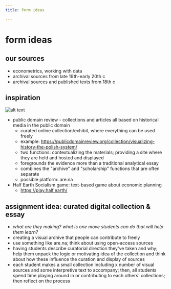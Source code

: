 ```yaml
---
title: form ideas

---
```


# form ideas

## our sources
- econometrics, working with data
- archival sources from late 19th-early 20th c
- archival sources and published texts from 18th c

## inspiration

![alt text](https://files.slack.com/files-pri/T0HTW3H0V-F07HSUB9T52/screenshot_2024-08-20_at_11.38.40___am.png?pub_secret=f90eea7450)
- public domain review - collections and articles all based on historical media in the public domain
    - curated online collection/exhibit, where everything can be used freely
    - example: https://publicdomainreview.org/collection/visualizing-history-the-polish-system/
    - two functions: contextualizing the materials; providing a site where they are held and hosted and displayed 
    - foregrounds the evidence more than a traditional analytical essay
    - combines the "archive" and "scholarship" functions that are often separate
    - possible platform: are.na
- Half Earth Socialism game: text-based game about economic planning
    - https://play.half.earth/

## assignment idea: curated digital collection & essay
- *what are they making? what is one move students can do that will help them learn?*
- creating a visual archive that people can contribute to freely
- use something like are.na; think about using open-access sources
- having students describe curatorial direction they've taken and why; help them unpack the logic or motivating idea of the collection and think about how these influence the curation and display of sources
- each student makes a small collection including x number of visual sources and some interpretive text to accompany; then, all students spend time playing around in or contributing to each others' collections; then reflect on the process